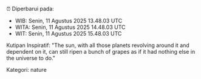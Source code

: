 ⏰ Diperbarui pada:
- WIB: Senin, 11 Agustus 2025 13.48.03 UTC
- WITA: Senin, 11 Agustus 2025 14.48.03 UTC
- WIT: Senin, 11 Agustus 2025 15.48.03 UTC

Kutipan Inspiratif:
"The sun, with all those planets revolving around it and dependent on it, can still ripen a bunch of grapes as if it had nothing else in the universe to do."


Kategori: nature

